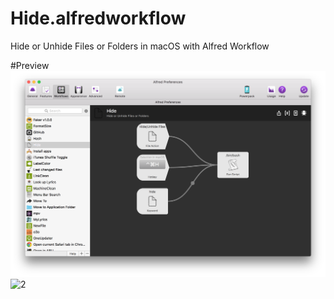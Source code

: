 # Hide.alfredworkflow
Hide or Unhide Files or Folders in macOS with Alfred Workflow

#Preview
![1](preview1.png)
![2](preview2.gif)
